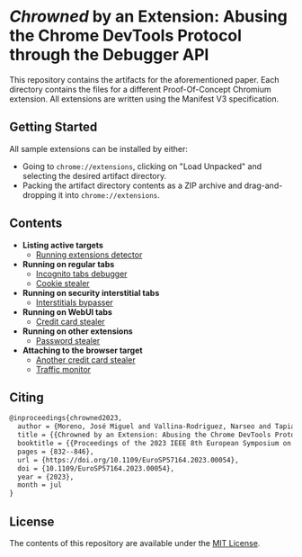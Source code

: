 # *Chrowned* by an Extension: Abusing the Chrome DevTools Protocol through the Debugger API
This repository contains the artifacts for the aforementioned paper.
Each directory contains the files for a different Proof-Of-Concept Chromium
extension.
All extensions are written using the Manifest V3 specification.

## Getting Started
All sample extensions can be installed by either:
- Going to `chrome://extensions`, clicking on "Load Unpacked" and selecting
  the desired artifact directory.
- Packing the artifact directory contents as a ZIP archive and
  drag-and-dropping it into `chrome://extensions`.

## Contents
- **Listing active targets**
    - [Running extensions detector](running-extensions-detector/README.md)
- **Running on regular tabs**
    - [Incognito tabs debugger](incognito-tabs-debugger/README.md)
    - [Cookie stealer](cookie-stealer/README.md)
- **Running on security interstitial tabs**
    - [Interstitials bypasser](interstitials-bypasser/README.md)
- **Running on WebUI tabs**
    - [Credit card stealer](credit-card-stealer/README.md)
- **Running on other extensions**
    - [Password stealer](password-stealer/README.md)
- **Attaching to the browser target**
    - [Another credit card stealer](another-credit-card-stealer/README.md)
    - [Traffic monitor](traffic-monitor/README.md)

## Citing
```latex
@inproceedings{chrowned2023,
  author = {Moreno, José Miguel and Vallina-Rodriguez, Narseo and Tapiador, Juan},
  title = {{Chrowned by an Extension: Abusing the Chrome DevTools Protocol through the Debugger API}},
  booktitle = {{Proceedings of the 2023 IEEE 8th European Symposium on Security and Privacy (EuroS&P)}},
  pages = {832--846},
  url = {https://doi.org/10.1109/EuroSP57164.2023.00054},
  doi = {10.1109/EuroSP57164.2023.00054},
  year = {2023},
  month = jul
}
```

## License
The contents of this repository are available under the [MIT License](LICENSE).
